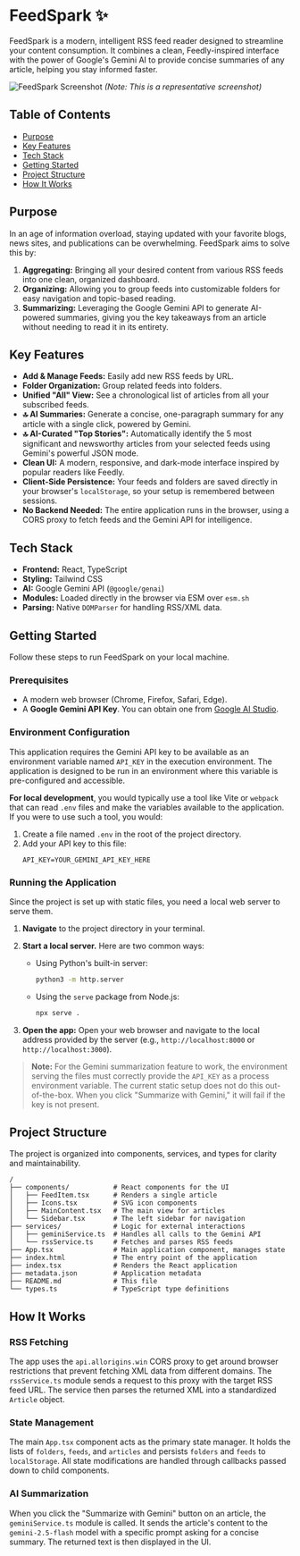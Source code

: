 # FeedSpark ✨

FeedSpark is a modern, intelligent RSS feed reader designed to streamline your content consumption. It combines a clean, Feedly-inspired interface with the power of Google's Gemini AI to provide concise summaries of any article, helping you stay informed faster.

![FeedSpark Screenshot](https://storage.googleapis.com/project-screenshots/feedspark-screenshot.png)
_(Note: This is a representative screenshot)_

## Table of Contents

- [Purpose](#purpose)
- [Key Features](#key-features)
- [Tech Stack](#tech-stack)
- [Getting Started](#getting-started)
- [Project Structure](#project-structure)
- [How It Works](#how-it-works)

## Purpose

In an age of information overload, staying updated with your favorite blogs, news sites, and publications can be overwhelming. FeedSpark aims to solve this by:

1.  **Aggregating:** Bringing all your desired content from various RSS feeds into one clean, organized dashboard.
2.  **Organizing:** Allowing you to group feeds into customizable folders for easy navigation and topic-based reading.
3.  **Summarizing:** Leveraging the Google Gemini API to generate AI-powered summaries, giving you the key takeaways from an article without needing to read it in its entirety.

## Key Features

- **Add & Manage Feeds:** Easily add new RSS feeds by URL.
- **Folder Organization:** Group related feeds into folders.
- **Unified "All" View:** See a chronological list of articles from all your subscribed feeds.
- **🔝 AI Summaries:** Generate a concise, one-paragraph summary for any article with a single click, powered by Gemini.
- **🔝 AI-Curated "Top Stories":** Automatically identify the 5 most significant and newsworthy articles from your selected feeds using Gemini's powerful JSON mode.
- **Clean UI:** A modern, responsive, and dark-mode interface inspired by popular readers like Feedly.
- **Client-Side Persistence:** Your feeds and folders are saved directly in your browser's `localStorage`, so your setup is remembered between sessions.
- **No Backend Needed:** The entire application runs in the browser, using a CORS proxy to fetch feeds and the Gemini API for intelligence.

## Tech Stack

- **Frontend:** React, TypeScript
- **Styling:** Tailwind CSS
- **AI:** Google Gemini API (`@google/genai`)
- **Modules:** Loaded directly in the browser via ESM over `esm.sh`
- **Parsing:** Native `DOMParser` for handling RSS/XML data.

## Getting Started

Follow these steps to run FeedSpark on your local machine.

### Prerequisites

- A modern web browser (Chrome, Firefox, Safari, Edge).
- A **Google Gemini API Key**. You can obtain one from [Google AI Studio](https://aistudio.google.com/app/apikey).

### Environment Configuration

This application requires the Gemini API key to be available as an environment variable named `API_KEY` in the execution environment. The application is designed to be run in an environment where this variable is pre-configured and accessible.

**For local development**, you would typically use a tool like Vite or `webpack` that can read `.env` files and make the variables available to the application. If you were to use such a tool, you would:

1.  Create a file named `.env` in the root of the project directory.
2.  Add your API key to this file:
    ```
    API_KEY=YOUR_GEMINI_API_KEY_HERE
    ```

### Running the Application

Since the project is set up with static files, you need a local web server to serve them.

1.  **Navigate** to the project directory in your terminal.
2.  **Start a local server.** Here are two common ways:

    - Using Python's built-in server:
      ```bash
      python3 -m http.server
      ```
    - Using the `serve` package from Node.js:
      ```bash
      npx serve .
      ```

3.  **Open the app:** Open your web browser and navigate to the local address provided by the server (e.g., `http://localhost:8000` or `http://localhost:3000`).

> **Note:** For the Gemini summarization feature to work, the environment serving the files must correctly provide the `API_KEY` as a process environment variable. The current static setup does not do this out-of-the-box. When you click "Summarize with Gemini," it will fail if the key is not present.

## Project Structure

The project is organized into components, services, and types for clarity and maintainability.

```
/
├── components/           # React components for the UI
│   ├── FeedItem.tsx      # Renders a single article
│   ├── Icons.tsx         # SVG icon components
│   ├── MainContent.tsx   # The main view for articles
│   └── Sidebar.tsx       # The left sidebar for navigation
├── services/             # Logic for external interactions
│   ├── geminiService.ts  # Handles all calls to the Gemini API
│   └── rssService.ts     # Fetches and parses RSS feeds
├── App.tsx               # Main application component, manages state
├── index.html            # The entry point of the application
├── index.tsx             # Renders the React application
├── metadata.json         # Application metadata
├── README.md             # This file
└── types.ts              # TypeScript type definitions
```

## How It Works

### RSS Fetching

The app uses the `api.allorigins.win` CORS proxy to get around browser restrictions that prevent fetching XML data from different domains. The `rssService.ts` module sends a request to this proxy with the target RSS feed URL. The service then parses the returned XML into a standardized `Article` object.

### State Management

The main `App.tsx` component acts as the primary state manager. It holds the lists of `folders`, `feeds`, and `articles` and persists `folders` and `feeds` to `localStorage`. All state modifications are handled through callbacks passed down to child components.

### AI Summarization

When you click the "Summarize with Gemini" button on an article, the `geminiService.ts` module is called. It sends the article's content to the `gemini-2.5-flash` model with a specific prompt asking for a concise summary. The returned text is then displayed in the UI.
